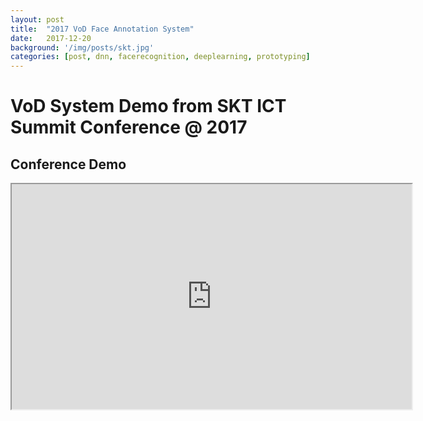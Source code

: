 ```yaml
---
layout: post
title:  "2017 VoD Face Annotation System"
date:   2017-12-20
background: '/img/posts/skt.jpg'
categories: [post, dnn, facerecognition, deeplearning, prototyping]
---
```


VoD System Demo from SKT ICT Summit Conference @ 2017
================================

Conference Demo
------------------------
<iframe src="https://drive.google.com/file/d/11MKVMcjo03VGboEoZqexx8DfVqY3WJfSiw/preview" width="640" height="360"></span></iframe>